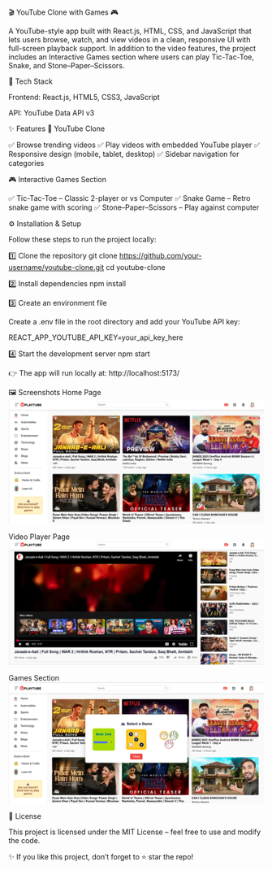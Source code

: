 🎬 YouTube Clone with Games 🎮

A YouTube-style app built with React.js, HTML, CSS, and JavaScript that lets users browse, watch, and view videos in a clean, responsive UI with full-screen playback support.
In addition to the video features, the project includes an Interactive Games section where users can play Tic-Tac-Toe, Snake, and Stone–Paper–Scissors.

🚀 Tech Stack

Frontend: React.js, HTML5, CSS3, JavaScript 

API: YouTube Data API v3

✨ Features
🎥 YouTube Clone

✅ Browse trending videos
✅ Play videos with embedded YouTube player
✅ Responsive design (mobile, tablet, desktop)
✅ Sidebar navigation for categories

🎮 Interactive Games Section

✅ Tic-Tac-Toe – Classic 2-player or vs Computer
✅ Snake Game – Retro snake game with scoring
✅ Stone–Paper–Scissors – Play against computer

⚙️ Installation & Setup

Follow these steps to run the project locally:

1️⃣ Clone the repository
git clone https://github.com/your-username/youtube-clone.git
cd youtube-clone

2️⃣ Install dependencies
npm install

3️⃣ Create an environment file

Create a .env file in the root directory and add your YouTube API key:

REACT_APP_YOUTUBE_API_KEY=your_api_key_here

4️⃣ Start the development server
npm start

👉 The app will run locally at:
http://localhost:5173/

🖼️ Screenshots
Home Page
![Home Page](homeSS.png)  

Video Player Page
![Video Player](videoSS.png) 

Games Section
![Games Section](gameSS.png)  

📜 License

This project is licensed under the MIT License – feel free to use and modify the code.

✨ If you like this project, don’t forget to ⭐ star the repo!
